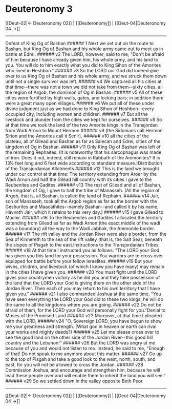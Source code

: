 # Deuteronomy 3

[[Deut-02|← Deuteronomy 02]] | [[Deuteronomy]] | [[Deut-04|Deuteronomy 04 →]]
***

Defeat of King Og of Bashan ###### 1 Next we set out on the route to Bashan, but King Og of Bashan and his whole army came out to meet us in battle at Edrei. ###### v2 The LORD, however, said to me, "Don't be afraid of him because I have already given him, his whole army, and his land to you. You will do to him exactly what you did to King Sihon of the Amorites who lived in Heshbon." ###### v3 So the LORD our God did indeed give over to us King Og of Bashan and his whole army, and we struck them down until not a single survivor was left. ###### v4 We captured all his cities at that time--there was not a town we did not take from them--sixty cities, all the region of Argob, the dominion of Og in Bashan. ###### v5 All of these cities were fortified by high walls, gates, and locking bars; in addition there were a great many open villages. ###### v6 We put all of these under divine judgment just as we had done to King Sihon of Heshbon--every occupied city, including women and children. ###### v7 But all the livestock and plunder from the cities we kept for ourselves. ###### v8 So at that time we took the land of the two Amorite kings in the Transjordan from Wadi Arnon to Mount Hermon ###### v9 (the Sidonians call Hermon Sirion and the Amorites call it Senir), ###### v10 all the cities of the plateau, all of Gilead and Bashan as far as Salecah and Edrei, cities of the kingdom of Og in Bashan. ###### v11 Only King Og of Bashan was left of the remaining Rephaites. (It is noteworthy that his sarcophagus was made of iron. Does it not, indeed, still remain in Rabbath of the Ammonites? It is 13½ feet long and 6 feet wide according to standard measure.)Distribution of the Transjordanian Allotments ###### v12 This is the land we brought under our control at that time: The territory extending from Aroer by the Wadi Arnon and half the Gilead hill country with its cities I gave to the Reubenites and Gadites. ###### v13 The rest of Gilead and all of Bashan, the kingdom of Og, I gave to half the tribe of Manasseh. (All the region of Argob, that is, all Bashan, is called the land of Rephaim. ###### v14 Jair, son of Manasseh, took all the Argob region as far as the border with the Geshurites and Maacathites--namely Bashan--and called it by his name, Havvoth Jair, which it retains to this very day.) ###### v15 I gave Gilead to Machir. ###### v16 To the Reubenites and Gadites I allocated the territory extending from Gilead as far as Wadi Arnon (the exact middle of the wadi was a boundary) all the way to the Wadi Jabbok, the Ammonite border. ###### v17 The rift valley and the Jordan River were also a border, from the Sea of Kinnereth to the sea of the rift valley (that is, the Salt Sea), beneath the slopes of Pisgah to the east.Instructions to the Transjordanian Tribes ###### v18 At that time I instructed you as follows: "The LORD your God has given you this land for your possession. You warriors are to cross over equipped for battle before your fellow Israelites. ###### v19 But your wives, children, and livestock (of which I know you have many) may remain in the cities I have given you. ###### v20 You must fight until the LORD gives your countrymen victory as he did you and they take possession of the land that the LORD your God is giving them on the other side of the Jordan River. Then each of you may return to his own territory that I have given you." ###### v21 I also commanded Joshua at the same time, "You have seen everything the LORD your God did to these two kings; he will do the same to all the kingdoms where you are going. ###### v22 Do not be afraid of them, for the LORD your God will personally fight for you."Denial to Moses of the Promised Land ###### v23 Moreover, at that time I pleaded with the LORD, ###### v24 "O, Sovereign LORD, you have begun to show me your greatness and strength. (What god in heaven or earth can rival your works and mighty deeds?) ###### v25 Let me please cross over to see the good land on the other side of the Jordan River--this good hill country and the Lebanon!" ###### v26 But the LORD was angry at me because of you and would not listen to me. Instead, he said to me, "Enough of that! Do not speak to me anymore about this matter. ###### v27 Go up to the top of Pisgah and take a good look to the west, north, south, and east, for you will not be allowed to cross the Jordan. ###### v28 Commission Joshua, and encourage and strengthen him, because he will lead these people over and will enable them to inherit the land you will see." ###### v29 So we settled down in the valley opposite Beth Peor.

***
[[Deut-02|← Deuteronomy 02]] | [[Deuteronomy]] | [[Deut-04|Deuteronomy 04 →]]
